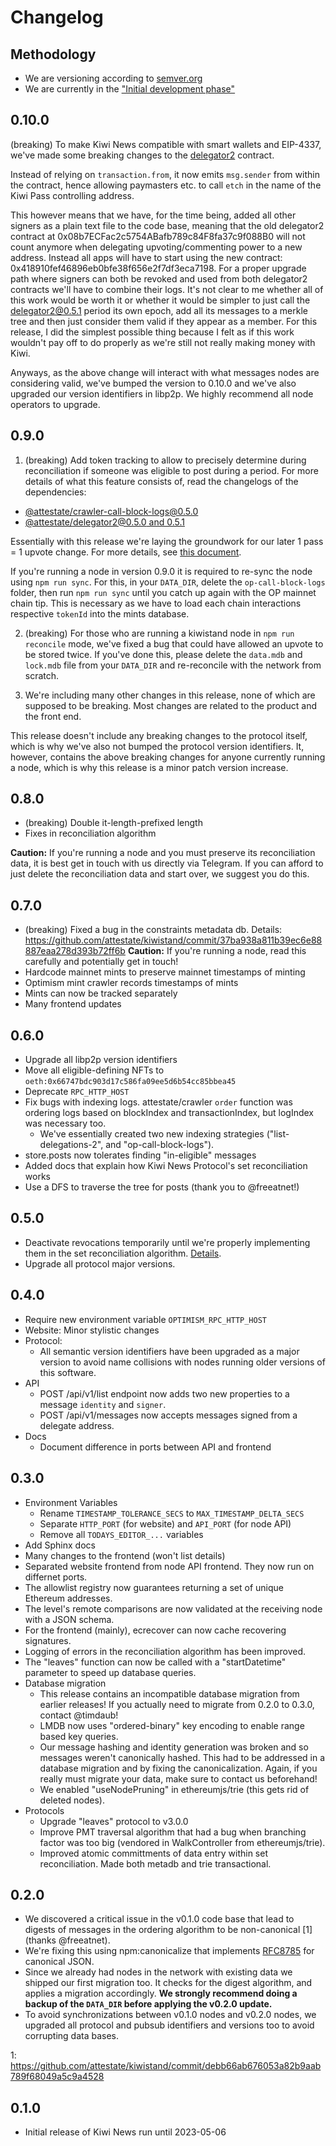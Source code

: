 # Changelog

## Methodology

- We are versioning according to [semver.org](https://semver.org)
- We are currently in the ["Initial development phase"](https://semver.org/#spec-item-4)

## 0.10.0

(breaking) To make Kiwi News compatible with smart wallets and EIP-4337, we've
made some breaking changes to the
[delegator2](https://github.com/attestate/delegator2/blob/main/sdk/changelog.md#060)
contract. 

Instead of relying on `transaction.from`, it now emits `msg.sender`
from within the contract, hence allowing paymasters etc. to call `etch` in the
name of the Kiwi Pass controlling address. 

This however means that we have, for the time being, added all other signers as
a plain text file to the code base, meaning that the old delegator2 contract at
0x08b7ECFac2c5754ABafb789c84F8fa37c9f088B0 will not count anymore when
delegating upvoting/commenting power to a new address. Instead all apps will
have to start using the new contract:
0x418910fef46896eb0bfe38f656e2f7df3eca7198. For a proper upgrade path where
signers can both be revoked and used from both delegator2 contracts we'll have
to combine their logs. It's not clear to me whether all of this work would be
worth it or whether it would be simpler to just call the delegator2@0.5.1
period its own epoch, add all its messages to a merkle tree and then just
consider them valid if they appear as a member. For this release, I did the
simplest possible thing because I felt as if this work wouldn't pay off to do
properly as we're still not really making money with Kiwi.

Anyways, as the above change will interact with what messages nodes are
considering valid, we've bumped the version to 0.10.0 and we've also
upgraded our version identifiers in libp2p. We highly recommend all node
operators to upgrade.

## 0.9.0

1. (breaking) Add token tracking to allow to precisely determine during
  reconciliation if someone was eligible to post during a period. For more
  details of what this feature consists of, read the changelogs of the
  dependencies:
  - [@attestate/crawler-call-block-logs@0.5.0](https://github.com/attestate/crawler-call-block-logs/blob/main/changelog.md#050)
  - [@attestate/delegator2@0.5.0 and 0.5.1](https://github.com/attestate/delegator2/blob/main/sdk/changelog.md#051)

Essentially with this release we're laying the groundwork for our later 1 pass
= 1 upvote change. For more details, see [this
document](https://hackmd.io/@TimDaub/B1MAvNL1kl).

If you're running a node in version 0.9.0 it is required to re-sync the node
using `npm run sync`. For this, in your `DATA_DIR`, delete the
`op-call-block-logs` folder, then run `npm run sync` until you catch up again
with the OP mainnet chain tip. This is necessary as we have to load each chain
interactions respective `tokenId` into the mints database.

2. (breaking) For those who are running a kiwistand node in `npm run reconcile`
  mode, we've fixed a bug that could have allowed an upvote to be stored twice.
  If you've done this, please delete the `data.mdb` and `lock.mdb` file from
  your `DATA_DIR` and re-reconcile with the network from scratch.

3. We're including many other changes in this release, none of which are
   supposed to be breaking. Most changes are related to the product and the
   front end.

This release doesn't include any breaking changes to the protocol itself, which
is why we've also not bumped the protocol version identifiers. It, however,
contains the above breaking changes for anyone currently running a node, which
is why this release is a minor patch version increase.

## 0.8.0

- (breaking) Double it-length-prefixed length
- Fixes in reconciliation algorithm

**Caution:** If you're running a node and you must preserve its reconciliation
data, it is best get in touch with us directly via Telegram. If you can afford
to just delete the reconciliation data and start over, we suggest you do this.

## 0.7.0

- (breaking) Fixed a bug in the constraints metadata db. Details:
  https://github.com/attestate/kiwistand/commit/37ba938a811b39ec6e88887eaa278d393b72ff6b
  **Caution:** If you're running a node, read this carefully and potentially
  get in touch!
- Hardcode mainnet mints to preserve mainnet timestamps of minting
- Optimism mint crawler records timestamps of mints
- Mints can now be tracked separately
- Many frontend updates

## 0.6.0

- Upgrade all libp2p version identifiers
- Move all eligible-defining NFTs to `oeth:0x66747bdc903d17c586fa09ee5d6b54cc85bbea45`
- Deprecate `RPC_HTTP_HOST`
- Fix bugs with indexing logs. attestate/crawler `order` function was ordering
  logs based on blockIndex and transactionIndex, but logIndex was necessary
  too.
  - We've essentially created two new indexing strategies
    ("list-delegations-2", and "op-call-block-logs").
- store.posts now tolerates finding "in-eligible" messages
- Added docs that explain how Kiwi News Protocol's set reconciliation works
- Use a DFS to traverse the tree for posts (thank you to @freeatnet!)

## 0.5.0

- Deactivate revocations temporarily until we're properly implementing them in
  the set reconciliation algorithm. [Details](https://github.com/attestate/kiwistand/commit/71899f89d53809e9d17929c70d0935b08c3e21dc#diff-a769d9b90a5ba7d598420c1d02fc67325bd17e2d193747d5033fa52ee1e7d28eR15-R30).
- Upgrade all protocol major versions.

## 0.4.0

- Require new environment variable `OPTIMISM_RPC_HTTP_HOST`
- Website: Minor stylistic changes
- Protocol:
  - All semantic version identifiers have been upgraded as a major version to
    avoid name collisions with nodes running older versions of this software.
- API
  - POST /api/v1/list endpoint now adds two new properties to a message
    `identity` and `signer`.
  - POST /api/v1/messages now accepts messages signed from a delegate address.
- Docs
  - Document difference in ports between API and frontend

## 0.3.0

- Environment Variables
  - Rename `TIMESTAMP_TOLERANCE_SECS` to `MAX_TIMESTAMP_DELTA_SECS`
  - Separate `HTTP_PORT` (for website) and `API_PORT` (for node API)
  - Remove all `TODAYS_EDITOR_...` variables
- Add Sphinx docs
- Many changes to the frontend (won't list details)
- Separated website frontend from node API frontend. They now run on differnet
  ports.
- The allowlist registry now guarantees returning a set of unique Ethereum
  addresses.
- The level's remote comparisons are now validated at the receiving node with a
  JSON schema.
- For the frontend (mainly), ecrecover can now cache recovering signatures.
- Logging of errors in the reconciliation algorithm has been improved.
- The "leaves" function can now be called with a "startDatetime" parameter to
  speed up database queries.
- Database migration
  - This release contains an incompatible database migration from earlier
    releases! If you actually need to migrate from 0.2.0 to 0.3.0, contact
    @timdaub!
  - LMDB now uses "ordered-binary" key encoding to enable range based key
    queries.
  - Our message hashing and identity generation was broken and so messages
    weren't canonically hashed. This had to be addressed in a database
    migration and by fixing the canonicalization. Again, if you really must
    migrate your data, make sure to contact us beforehand!
  - We enabled "useNodePruning" in ethereumjs/trie (this gets rid of deleted
    nodes).
- Protocols
  - Upgrade "leaves" protocol to v3.0.0
  - Improve PMT traversal algorithm that had a bug when branching factor was
    too big (vendored in WalkController from ethereumjs/trie).
  - Improved atomic committments of data entry within set reconciliation. Made
    both metadb and trie transactional.

## 0.2.0

- We discovered a critical issue in the v0.1.0 code base that lead to digests
  of messages in the ordering algorithm to be non-canonical [1] (thanks
  @freeatnet).
- We're fixing this using npm:canonicalize that implements
  [RFC8785](https://datatracker.ietf.org/doc/html/rfc8785) for canonical JSON.
- Since we already had nodes in the network with existing data we shipped our
  first migration too. It checks for the digest algorithm, and applies a
  migration accordingly. **We strongly recommend doing a backup of the
  `DATA_DIR` before applying the v0.2.0 update.**
- To avoid synchronizations between v0.1.0 nodes and v0.2.0 nodes, we upgraded
  all protocol and pubsub identifiers and versions too to avoid corrupting data
  bases.

1: https://github.com/attestate/kiwistand/commit/debb66ab676053a82b9aab789f68049a5c9a4528

## 0.1.0

- Initial release of Kiwi News run until 2023-05-06
